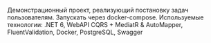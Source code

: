 Демонстрационный проект, реализующий постановку задач пользователям.
Запускать через docker-compose.
Используемые технологии:
.NET 6, 
WebAPI CQRS + MediatR & AutoMapper,
FluentValidation,
Docker, 
PostgreSQL,
Swagger
